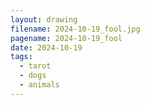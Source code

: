 ```yaml
---
layout: drawing
filename: 2024-10-19_fool.jpg
pagename: 2024-10-19_fool
date: 2024-10-19
tags:
  - tarot
  - dogs
  - animals
---
```

